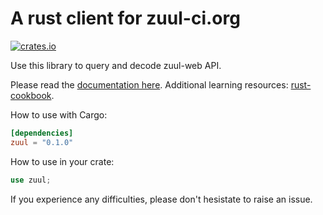 # A rust client for zuul-ci.org

[![crates.io](https://img.shields.io/crates/v/zuul.svg)](https://crates.io/crates/zuul)

Use this library to query and decode zuul-web API.

Please read the [documentation here](https://docs.rs/zuul/).
Additional learning resources: [rust-cookbook](https://rust-lang-nursery.github.io/rust-cookbook/).

How to use with Cargo:

```toml
[dependencies]
zuul = "0.1.0"
```

How to use in your crate:

```rust
use zuul;
```

If you experience any difficulties, please don't hesistate to raise an issue.
